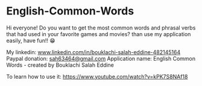 # English-Common-Words

Hi everyone! Do you want to get the most common words and phrasal verbs that had used in your favorite games and movies? than use
my application easily, have fun!! 😁

My linkedin: www.linkedin.com/in/bouklachi-salah-eddine-482145164
Paypal donation: sah63464@gmail.com
Application name: English Common Words - created by Bouklachi Salah Eddine

To learn how to use it:
https://www.youtube.com/watch?v=kPK7S8NAf18
